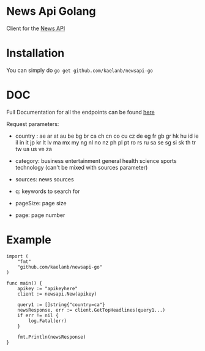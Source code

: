 # News Api Golang
Client for the [News API](https://newsapi.org/)

# Installation
You can simply do `go get github.com/kaelanb/newsapi-go`

# DOC
Full Documentation for all the endpoints can be found [here](https://newsapi.org/docs/endpoints)

Request parameters: 

- country : ae ar at au be bg br ca ch cn co cu cz de eg fr gb gr 
		  hk hu id ie il in it jp kr lt lv ma mx my ng nl no nz 
		  ph pl pt ro rs ru sa se sg si sk th tr tw ua us ve za 

- category: business entertainment general health science sports technology (can't be mixed with sources parameter)

- sources: news sources
- q: keywords to search for
- pageSize: page size
- page: page number

# Example
```
import (
	"fmt"
	"github.com/kaelanb/newsapi-go"
)

func main() {
	apikey := "apikeyhere"
	client := newsapi.New(apikey)

	query1 := []string{"country=ca"}
	newsResponse, err := client.GetTopHeadlines(query1...)
	if err != nil {
		log.Fatal(err)
	}

	fmt.Println(newsResponse)
}
```
